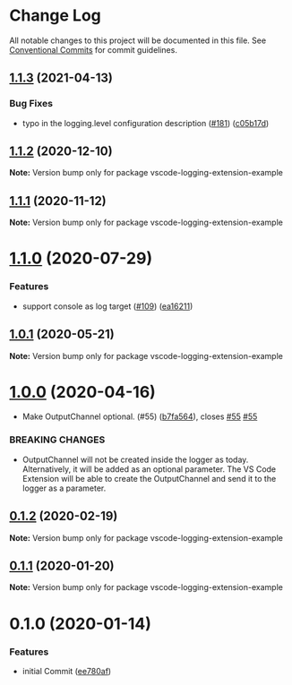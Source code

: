 # Change Log

All notable changes to this project will be documented in this file.
See [Conventional Commits](https://conventionalcommits.org) for commit guidelines.

## [1.1.3](https://github.com/SAP/vscode-logging/compare/vscode-logging-extension-example@1.1.2...vscode-logging-extension-example@1.1.3) (2021-04-13)

### Bug Fixes

- typo in the logging.level configuration description ([#181](https://github.com/SAP/vscode-logging/issues/181)) ([c05b17d](https://github.com/SAP/vscode-logging/commit/c05b17d4348e89f27a3cb86f2e20bc190cdf1afb))

## [1.1.2](https://github.com/SAP/vscode-logging/compare/vscode-logging-extension-example@1.1.1...vscode-logging-extension-example@1.1.2) (2020-12-10)

**Note:** Version bump only for package vscode-logging-extension-example

## [1.1.1](https://github.com/SAP/vscode-logging/compare/vscode-logging-extension-example@1.1.0...vscode-logging-extension-example@1.1.1) (2020-11-12)

**Note:** Version bump only for package vscode-logging-extension-example

# [1.1.0](https://github.com/SAP/vscode-logging/compare/vscode-logging-extension-example@1.0.1...vscode-logging-extension-example@1.1.0) (2020-07-29)

### Features

- support console as log target ([#109](https://github.com/SAP/vscode-logging/issues/109)) ([ea16211](https://github.com/SAP/vscode-logging/commit/ea16211a5e2fbcdc86f4e96c8c60eaaf440d2431))

## [1.0.1](https://github.com/SAP/vscode-logging/compare/vscode-logging-extension-example@1.0.0...vscode-logging-extension-example@1.0.1) (2020-05-21)

**Note:** Version bump only for package vscode-logging-extension-example

# [1.0.0](https://github.com/SAP/vscode-logging/compare/vscode-logging-extension-example@0.1.2...vscode-logging-extension-example@1.0.0) (2020-04-16)

- Make OutputChannel optional. (#55) ([b7fa564](https://github.com/SAP/vscode-logging/commit/b7fa56436693df9787f8ea720559beb3b0566612)), closes [#55](https://github.com/SAP/vscode-logging/issues/55) [#55](https://github.com/SAP/vscode-logging/issues/55)

### BREAKING CHANGES

- OutputChannel will not be created inside the logger as today. Alternatively, it
  will be added as an optional parameter. The VS Code Extension will be able to create the
  OutputChannel and send it to the logger as a parameter.

## [0.1.2](https://github.com/SAP/vscode-logging/compare/vscode-logging-extension-example@0.1.1...vscode-logging-extension-example@0.1.2) (2020-02-19)

**Note:** Version bump only for package vscode-logging-extension-example

## [0.1.1](https://github.com/SAP/vscode-logging/compare/vscode-logging-extension-example@0.1.0...vscode-logging-extension-example@0.1.1) (2020-01-20)

**Note:** Version bump only for package vscode-logging-extension-example

# 0.1.0 (2020-01-14)

### Features

- initial Commit ([ee780af](https://github.com/SAP/vscode-logging/commit/ee780afa90dc17cfac91a28cb2921728c1cc4489))
